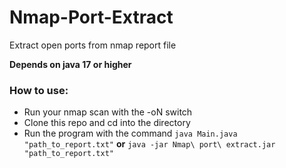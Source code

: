 # Nmap-Port-Extract
Extract open ports from nmap report file


<strong>Depends on java 17 or higher</strong>


### How to use:
- Run your nmap scan with the -oN switch
- Clone this repo and cd into the directory
- Run the program with the command ```java Main.java "path_to_report.txt"``` <strong>or</strong> ```java -jar Nmap\ port\ extract.jar "path_to_report.txt"```
